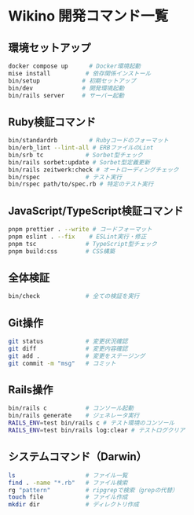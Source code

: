 # Wikino 開発コマンド一覧

## 環境セットアップ

```bash
docker compose up      # Docker環境起動
mise install          # 依存関係インストール
bin/setup            # 初期セットアップ
bin/dev              # 開発環境起動
bin/rails server     # サーバー起動
```

## Ruby検証コマンド

```bash
bin/standardrb         # Rubyコードのフォーマット
bin/erb_lint --lint-all # ERBファイルのLint
bin/srb tc            # Sorbet型チェック
bin/rails sorbet:update # Sorbet型定義更新
bin/rails zeitwerk:check # オートローディングチェック
bin/rspec             # テスト実行
bin/rspec path/to/spec.rb # 特定のテスト実行
```

## JavaScript/TypeScript検証コマンド

```bash
pnpm prettier . --write # コードフォーマット
pnpm eslint . --fix    # ESLint実行・修正
pnpm tsc              # TypeScript型チェック
pnpm build:css        # CSS構築
```

## 全体検証

```bash
bin/check             # 全ての検証を実行
```

## Git操作

```bash
git status            # 変更状況確認
git diff              # 変更内容確認
git add .             # 変更をステージング
git commit -m "msg"   # コミット
```

## Rails操作

```bash
bin/rails c           # コンソール起動
bin/rails generate    # ジェネレータ実行
RAILS_ENV=test bin/rails c # テスト環境のコンソール
RAILS_ENV=test bin/rails log:clear # テストログクリア
```

## システムコマンド（Darwin）

```bash
ls                    # ファイル一覧
find . -name "*.rb"   # ファイル検索
rg "pattern"          # ripgrepで検索（grepの代替）
touch file            # ファイル作成
mkdir dir             # ディレクトリ作成
```
